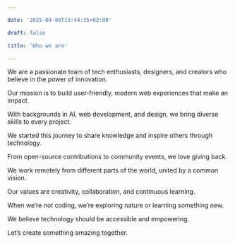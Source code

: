 ```yaml
--- 

date: '2025-04-09T13:44:35+02:00' 

draft: false 

title: 'Who we are' 

--- 
```


 

We are a passionate team of tech enthusiasts, designers, and creators who believe in the power of innovation. 

Our mission is to build user-friendly, modern web experiences that make an impact. 

With backgrounds in AI, web development, and design, we bring diverse skills to every project. 

We started this journey to share knowledge and inspire others through technology. 

From open-source contributions to community events, we love giving back. 

We work remotely from different parts of the world, united by a common vision. 

Our values are creativity, collaboration, and continuous learning. 

When we’re not coding, we’re exploring nature or learning something new. 

We believe technology should be accessible and empowering. 

Let’s create something amazing together. 